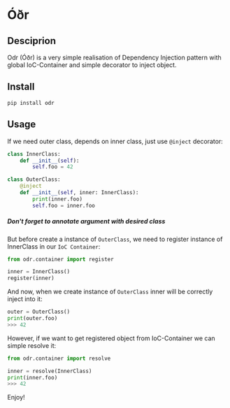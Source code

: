 # Óðr
## Desciprion
Odr (Óðr) is a very simple realisation of Dependency Injection pattern with global IoC-Container and simple decorator to inject object.
## Install
```
pip install odr
```
## Usage
If we need outer class, depends on inner class, just use `@inject` decorator:
```python
class InnerClass:
    def __init__(self):
        self.foo = 42

class OuterClass:
    @inject
    def __init__(self, inner: InnerClass):
        print(inner.foo)
        self.foo = inner.foo
```
##### Don't forget to annotate argument with desired class
But before create a instance of `OuterClass`, we need to register instance of InnerClass in our `IoC Container`:
```python
from odr.container import register

inner = InnerClass()
register(inner)
```
And now, when we create instance of `OuterClass` inner will be correctly inject into it:
```python
outer = OuterClass()
print(outer.foo)
>>> 42
```
However, if we want to get registered object from IoC-Container we can simple resolve it:
```python
from odr.container import resolve

inner = resolve(InnerClass)
print(inner.foo)
>>> 42
```
Enjoy!